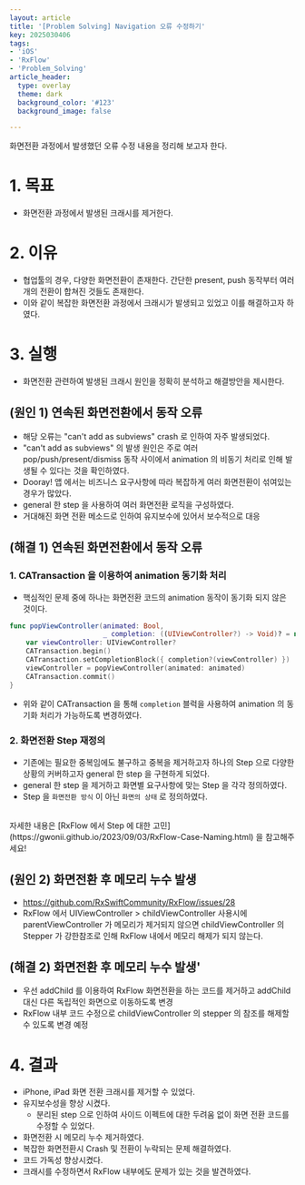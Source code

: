 ```yaml
---
layout: article
title: '[Problem Solving] Navigation 오류 수정하기'
key: 2025030406
tags:
- 'iOS'
- 'RxFlow'
- 'Problem_Solving'
article_header:
  type: overlay
  theme: dark
  background_color: '#123'
  background_image: false

---
```


화면전환 과정에서 발생했던 오류 수정 내용을 정리해 보고자 한다. 

<!--more-->

# 1. 목표
- 화면전환 과정에서 발생된 크래시를 제거한다.

# 2. 이유
- 협업툴의 경우, 다양한 화면전환이 존재한다. 간단한 present, push 동작부터 여러 개의 전환이 합쳐진 것들도 존재한다. 
- 이와 같이 복잡한 화면전환 과정에서 크래시가 발생되고 있었고 이를 해결하고자 하였다. 

# 3. 실행
- 화면전환 관련하여 발생된 크래시 원인을 정확히 분석하고 해결방안을 제시한다. 

## (원인 1) 연속된 화면전환에서 동작 오류
- 해당 오류는 "can't add as subviews" crash 로 인하여 자주 발생되었다.
- "can't add as subviews" 의 발생 원인은 주로 여러 pop/push/present/dismiss 동작 사이에서 animation 의 비동기 처리로 인해 발생될 수 있다는 것을 확인하였다.
- Dooray! 앱 에서는 비즈니스 요구사항에 따라 복잡하게 여러 화면전환이 섞여있는 경우가 많았다.
- general 한 step 을 사용하여 여러 화면전환 로직을 구성하였다.
- 거대해진 화면 전환 메소드로 인하여 유지보수에 있어서 보수적으로 대응

## (해결 1) 연속된 화면전환에서 동작 오류
### 1. CATransaction 을 이용하여 animation 동기화 처리
- 핵심적인 문제 중에 하나는 화면전환 코드의 animation 동작이 동기화 되지 않은 것이다. 

```swift
func popViewController(animated: Bool,
                       _ completion: ((UIViewController?) -> Void)? = nil) {
    var viewController: UIViewController?
    CATransaction.begin()
    CATransaction.setCompletionBlock({ completion?(viewController) })
    viewController = popViewController(animated: animated)
    CATransaction.commit()
}
```
- 위와 같이 CATransaction 을 통해 `completion` 블럭을 사용하여 animation 의 동기화 처리가 가능하도록 변경하였다.

### 2. 화면전환 Step 재정의
- 기존에는 필요한 중복임에도 불구하고 중복을 제거하고자 하나의 Step 으로 다양한 상황의 커버하고자 general 한 step 을 구현하게 되었다.
- general 한 step 을 제거하고 화면별 요구사항에 맞는 Step 을 각각 정의하였다.
- Step 을 `화면전환 방식` 이 아닌 `화면의 상태` 로 정의하였다.

<br>
자세한 내용은 [RxFlow 에서 Step 에 대한 고민](https://gwonii.github.io/2023/09/03/RxFlow-Case-Naming.html) 을 참고해주세요! 

## (원인 2) 화면전환 후 메모리 누수 발생
- https://github.com/RxSwiftCommunity/RxFlow/issues/28
- RxFlow 에서 UIViewController > childViewController 사용시에 parentViewController 가 메모리가 제거되지 않으면 childViewController 의 Stepper 가 강한참조로 인해 RxFlow 내에서 메모리 해제가 되지 않는다.

## (해결 2) 화면전환 후 메모리 누수 발생'
- 우선 addChild 를 이용하여 RxFlow 화면전환을 하는 코드를 제거하고 addChild 대신 다른 독립적인 화면으로 이동하도록 변경
- RxFlow 내부 코드 수정으로 childViewController 의 stepper 의 참조를 해제할 수 있도록 변경 예정

# 4. 결과
- iPhone, iPad 화면 전환 크래시를 제거할 수 있었다.
- 유지보수성을 향상 시켰다.    
  - 분리된 step 으로 인하여 사이드 이펙트에 대한 두려움 없이 화면 전환 코드를 수정할 수 있었다. 
- 화면전환 시 메모리 누수 제거하였다.
- 복잡한 화면전환시 Crash 및 전환이 누락되는 문제 해결하였다.
- 코드 가독성 향상시켰다.
- 크래시를 수정하면서 RxFlow 내부에도 문제가 있는 것을 발견하였다. 